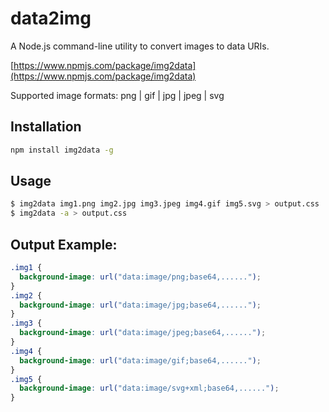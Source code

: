 data2img
=====

A Node.js command-line utility to convert images to data URIs.

[https://www.npmjs.com/package/img2data](https://www.npmjs.com/package/img2data)

Supported image formats: png | gif | jpg | jpeg | svg

## Installation
```bash
npm install img2data -g
```

## Usage
```bash
$ img2data img1.png img2.jpg img3.jpeg img4.gif img5.svg > output.css
$ img2data -a > output.css
```

## Output Example:
```css
.img1 {
  background-image: url("data:image/png;base64,......");
}
.img2 {
  background-image: url("data:image/jpg;base64,......");
}
.img3 {
  background-image: url("data:image/jpeg;base64,......");
}
.img4 {
  background-image: url("data:image/gif;base64,......");
}
.img5 {
  background-image: url("data:image/svg+xml;base64,......");
}
```
